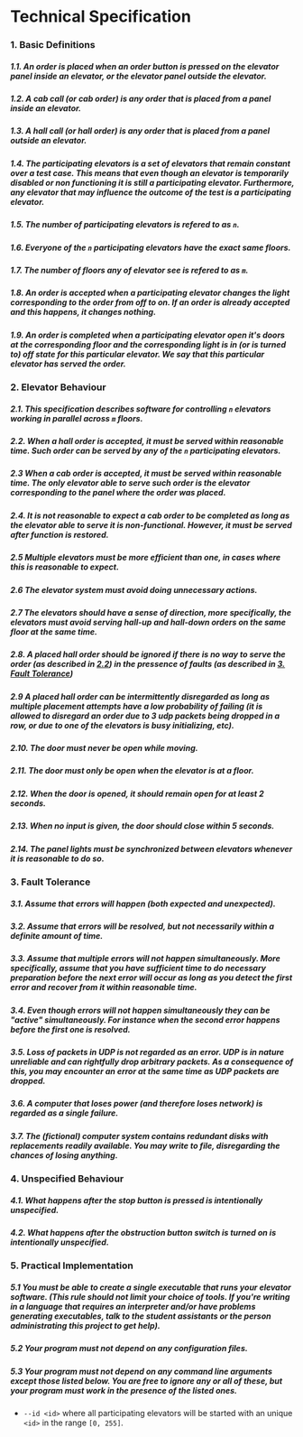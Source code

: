 # Technical Specification

### 1. Basic Definitions
##### 1.1. An order is *placed* when an order button is pressed on the elevator panel inside an elevator, or the elevator panel outside the elevator.
##### 1.2. A *cab call* (or *cab order*) is any order that is placed from a panel inside an elevator.
##### 1.3. A *hall call* (or *hall order*) is any order that is placed from a panel outside an elevator.
##### 1.4. The *participating elevators* is a set of elevators that remain constant over a test case. This means that even though an elevator is temporarily disabled or non functioning it is still a participating elevator. Furthermore, any elevator that may influence the outcome of the test is a participating elevator.
##### 1.5. The number of participating elevators is refered to as `n`.
##### 1.6. Everyone of the `n` participating elevators have the exact same floors.
##### 1.7. The number of floors any of elevator see is refered to as `m`.
##### 1.8. An order is *accepted* when a participating elevator changes the light corresponding to the order from off to on. If an order is already accepted and this happens, it changes nothing.
##### 1.9. An order is *completed* when a participating elevator open it's doors at the corresponding floor and the corresponding light is in (or is turned to) off state for this particular elevator. We say that this particular elevator has served the order.

### 2. Elevator Behaviour
##### 2.1. This specification describes software for controlling `n` elevators working in parallel across `m` floors.
##### 2.2. When a hall order is accepted, it must be served within reasonable time. Such order can be served by any of the `n` participating elevators.
##### 2.3 When a cab order is accepted, it must be served within reasonable time. The only elevator able to serve such order is the elevator corresponding to the panel where the order was placed.
##### 2.4. It is not reasonable to expect a cab order to be completed as long as the elevator able to serve it is non-functional. However, it must be served after function is restored.
##### 2.5 Multiple elevators must be more efficient than one, in cases where this is reasonable to expect.
##### 2.6 The elevator system must avoid doing unnecessary actions. 
##### 2.7 The elevators should have a sense of direction, more specifically, the elevators must avoid serving hall-up and hall-down orders on the same floor at the same time.
##### 2.8. A placed hall order should be ignored if there is no way to serve the order (as described in [2.2](SPECIFICATION.md#2-elevator-behaviour)) in the pressence of faults (as described in [3. Fault Tolerance](SPECIFICATION.md#3-fault-tolerance))
##### 2.9 A placed hall order can be intermittently disregarded as long as multiple placement attempts have a low probability of failing (it is allowed to disregard an order due to 3 udp packets being dropped in a row, or due to one of the elevators is busy initializing, etc).
##### 2.10. The door must never be open while moving.
##### 2.11. The door must only be open when the elevator is at a floor.
##### 2.12. When the door is opened, it should remain open for at least 2 seconds.
##### 2.13. When no input is given, the door should close within 5 seconds.
##### 2.14. The panel lights must be synchronized between elevators whenever it is reasonable to do so.

### 3. Fault Tolerance
##### 3.1. Assume that errors will happen (both expected and unexpected).
##### 3.2. Assume that errors will be resolved, but not necessarily within a definite amount of time.
##### 3.3. Assume that multiple errors will not happen simultaneously. More specifically, assume that you have sufficient time to do necessary preparation before the next error will occur as long as you detect the first error and recover from it within reasonable time.
##### 3.4. Even though errors will not happen simultaneously they can be "active" simultaneously. For instance when the second error happens before the first one is resolved.
##### 3.5. Loss of packets in UDP is not regarded as an error. UDP is in nature unreliable and can rightfully drop arbitrary packets. As a consequence of this, you may encounter an error at the same time as UDP packets are dropped.
##### 3.6. A computer that loses power (and therefore loses network) is regarded as a single failure.
##### 3.7. The (fictional) computer system contains redundant disks with replacements readily available. You may write to file, disregarding the chances of losing anything.

### 4. Unspecified Behaviour
##### 4.1. What happens after the stop button is pressed is intentionally unspecified.
##### 4.2. What happens after the obstruction button switch is turned on is intentionally unspecified.

### 5. Practical Implementation
##### 5.1 You must be able to create a single executable that runs your elevator software. (This rule should not limit your choice of tools. If you're writing in a language that requires an interpreter and/or have problems generating executables, talk to the student assistants or the person administrating this project to get help).
##### 5.2 Your program must not depend on any configuration files.
##### 5.3 Your program must not depend on any command line arguments except those listed below. You are free to ignore any or all of these, but your program must work in the presence of the listed ones.
 - `--id <id>` where all participating elevators will be started with an unique `<id>` in the range `[0, 255]`.


